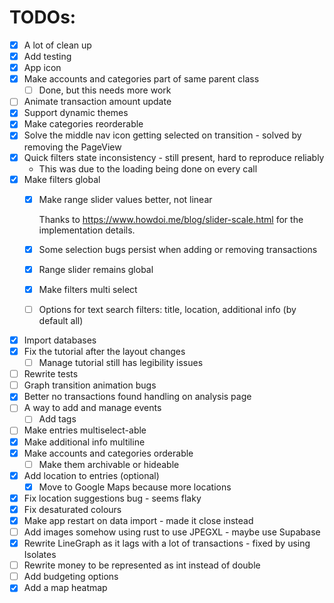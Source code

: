 # TODOs:

- [x] A lot of clean up
- [x] Add testing
- [x] App icon
- [x] Make accounts and categories part of same parent class
  - [ ] Done, but this needs more work
- [ ] Animate transaction amount update
- [x] Support dynamic themes
- [x] Make categories reorderable
- [x] Solve the middle nav icon getting selected on transition - solved by removing the PageView
- [x] Quick filters state inconsistency - still present, hard to reproduce reliably
  - This was due to the loading being done on every call
- [x] Make filters global
  - [x] Make range slider values better, not linear

    Thanks to https://www.howdoi.me/blog/slider-scale.html for the implementation details.
  - [x] Some selection bugs persist when adding or removing transactions
  - [x] Range slider remains global
  - [x] Make filters multi select
  - [ ] Options for text search filters: title, location, additional info (by default all)
- [x] Import databases
- [x] Fix the tutorial after the layout changes
  - [ ] Manage tutorial still has legibility issues
- [ ] Rewrite tests
- [ ] Graph transition animation bugs
- [x] Better no transactions found handling on analysis page
- [ ] A way to add and manage events
  - [ ] Add tags
- [ ] Make entries multiselect-able
- [x] Make additional info multiline
- [x] Make accounts and categories orderable
  - [ ] Make them archivable or hideable
- [x] Add location to entries (optional)
  - [x] Move to Google Maps because more locations
- [x] Fix location suggestions bug - seems flaky
- [x] Fix desaturated colours
- [x] Make app restart on data import - made it close instead
- [ ] Add images somehow using rust to use JPEGXL - maybe use Supabase
- [x] Rewrite LineGraph as it lags with a lot of transactions - fixed by using Isolates
- [ ] Rewrite money to be represented as int instead of double
- [ ] Add budgeting options
- [x] Add a map heatmap